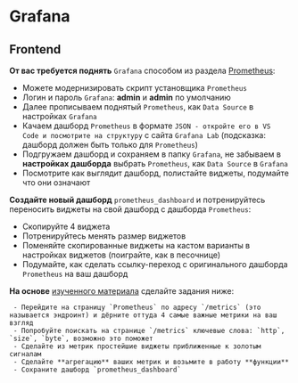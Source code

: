 # Grafana

## Frontend

**От вас требуется поднять** `Grafana` способом из раздела [Prometheus](https://github.com/lamjob1993/linux-monitoring/blob/main/prometheus/Backend.md):
 - Можете модернизировать скрипт установщика `Prometheus`
 - Логин и пароль `Grafana`: **admin** и **admin** по умолчанию 
 - Далее прописываем поднятый `Prometheus`, как `Data Source` в настройках `Grafana`
 - Качаем дашборд `Prometheus` в формате `JSON - откройте его в VS Code и посмотрите на структуру` с сайта `Grafana Lab` (подсказка: дашборд должен быть только для `Prometheus`)
 - Подгружаем дашборд и сохраняем в папку `Grafana`, не забываем в **настройках дашборда** выбрать `Prometheus`, как `Data Source` в `Grafana`
 - Посмотрите как выглядит дашборд, полистайте виджеты, подумайте что они означают

**Создайте новый дашборд** `prometheus_dashboard` и потренируйтесь переносить виджеты на свой дашборд с дашборда `Prometheus`:
   - Скопируйте 4 виджета
   - Потренируйтесь менять размер виджетов
   - Поменяйте скопированные виджеты на кастом варианты в настройках виджетов (поиграйте, как в песочнице)
   - Подумайте, как сделать ссылку-переход с оригинального дашборда `Prometheus` на ваш дашборд
  
**На основе** [изученного материала](https://github.com/lamjob1993/linux-monitoring/blob/main/prometheus/README.md "Основные понятия Prometheus.") сделайте задания ниже:
     
     - Перейдите на страницу `Prometheus` по адресу `/metrics` (это называется эндроинт) и дёрните оттуда 4 самые важные метрики на ваш взгляд
     - Попробуйте поискать на странице `/metrics` ключевые слова: `http`, `size`, `byte`, возможно это поможет
     - Сделайте из метрик простейшие виджеты приближенные к золотым сигналам
     - Сделайте **агрегацию** ваших метрик и возьмите в работу **функции**
     - Сохраните дашборд `prometheus_dashboard`
